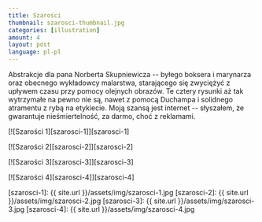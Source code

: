 ```yaml
---
title: Szarości
thumbnail: szarosci-thumbnail.jpg
categories: [illustration]
amount: 4
layout: post
language: pl-pl
---
```


Abstrakcje dla pana Norberta Skupniewicza -- byłego boksera i marynarza oraz obecnego wykładowcy malarstwa, starającego się zwyciężyć z upływem czasu przy pomocy olejnych obrazów. Te cztery rysunki aż tak wytrzymałe na pewno nie są, nawet z pomocą Duchampa i solidnego atramentu z rybą na etykiecie. Moją szansą jest internet -- słyszałem, że gwarantuje nieśmiertelność, za darmo, choć z reklamami.

[![Szarości 1][szarosci-1]][szarosci-1]

[![Szarości 2][szarosci-2]][szarosci-2]

[![Szarości 3][szarosci-3]][szarosci-3]

[![Szarości 4][szarosci-4]][szarosci-4]

[szarosci-1]: {{ site.url }}/assets/img/szarosci-1.jpg
[szarosci-2]: {{ site.url }}/assets/img/szarosci-2.jpg
[szarosci-3]: {{ site.url }}/assets/img/szarosci-3.jpg
[szarosci-4]: {{ site.url }}/assets/img/szarosci-4.jpg
